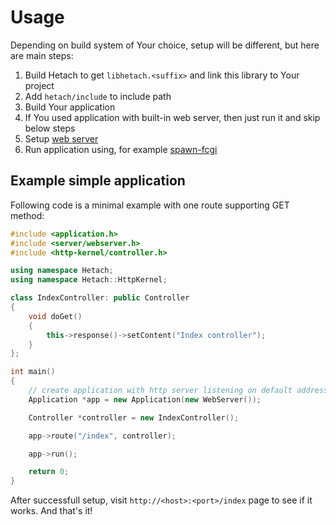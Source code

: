 # Usage

Depending on build system of Your choice, setup will be different, but here are main steps:

1. Build Hetach to get `libhetach.<suffix>` and link this library to Your project
2. Add `hetach/include` to include path
3. Build Your application
4. If You used application with built-in web server, then just run it and skip below steps 
4. Setup [web server](https://github.com/hetach/hetach/tree/develop/docs/WebServers.md)
5. Run application using, for example [spawn-fcgi](https://github.com/lighttpd/spawn-fcgi)

## Example simple application

Following code is a minimal example with one route supporting GET method:

```cpp
#include <application.h>
#include <server/webserver.h>
#include <http-kernel/controller.h>

using namespace Hetach;
using namespace Hetach::HttpKernel;

class IndexController: public Controller
{
    void doGet()
    {
        this->response()->setContent("Index controller");
    }
};

int main()
{
    // create application with http server listening on default address and port
    Application *app = new Application(new WebServer());

    Controller *controller = new IndexController();

    app->route("/index", controller);

    app->run();

    return 0;
}

```

After successfull setup, visit `http://<host>:<port>/index` page to see if it works. And that's it!
